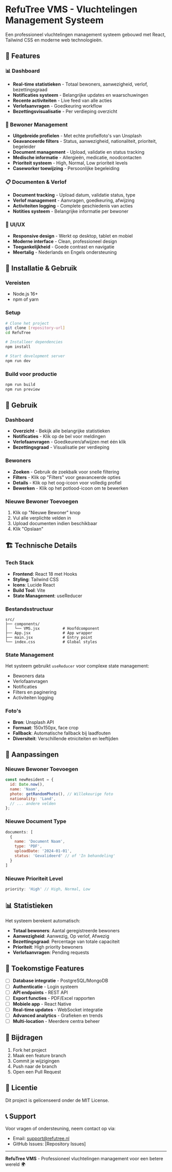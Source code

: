 # RefuTree VMS - Vluchtelingen Management Systeem

Een professioneel vluchtelingen management systeem gebouwd met React, Tailwind CSS en moderne web technologieën.

## 🌟 Features

### 📊 Dashboard
- **Real-time statistieken** - Totaal bewoners, aanwezigheid, verlof, bezettingsgraad
- **Notificaties systeem** - Belangrijke updates en waarschuwingen
- **Recente activiteiten** - Live feed van alle acties
- **Verlofaanvragen** - Goedkeuring workflow
- **Bezettingsvisualisatie** - Per verdieping overzicht

### 👥 Bewoner Management
- **Uitgebreide profielen** - Met echte profielfoto's van Unsplash
- **Geavanceerde filters** - Status, aanwezigheid, nationaliteit, prioriteit, begeleider
- **Document management** - Upload, validatie en status tracking
- **Medische informatie** - Allergieën, medicatie, noodcontacten
- **Prioriteit systeem** - High, Normal, Low prioriteit levels
- **Caseworker toewijzing** - Persoonlijke begeleiding

### 📋 Documenten & Verlof
- **Document tracking** - Upload datum, validatie status, type
- **Verlof management** - Aanvragen, goedkeuring, afwijzing
- **Activiteiten logging** - Complete geschiedenis van acties
- **Notities systeem** - Belangrijke informatie per bewoner

### 🎨 UI/UX
- **Responsive design** - Werkt op desktop, tablet en mobiel
- **Moderne interface** - Clean, professioneel design
- **Toegankelijkheid** - Goede contrast en navigatie
- **Meertalig** - Nederlands en Engels ondersteuning

## 🚀 Installatie & Gebruik

### Vereisten
- Node.js 16+ 
- npm of yarn

### Setup
```bash
# Clone het project
git clone [repository-url]
cd RefuTree

# Installeer dependencies
npm install

# Start development server
npm run dev
```

### Build voor productie
```bash
npm run build
npm run preview
```

## 📱 Gebruik

### Dashboard
- **Overzicht** - Bekijk alle belangrijke statistieken
- **Notificaties** - Klik op de bel voor meldingen
- **Verlofaanvragen** - Goedkeuren/afwijzen met één klik
- **Bezettingsgraad** - Visualisatie per verdieping

### Bewoners
- **Zoeken** - Gebruik de zoekbalk voor snelle filtering
- **Filters** - Klik op "Filters" voor geavanceerde opties
- **Details** - Klik op het oog-icoon voor volledig profiel
- **Bewerken** - Klik op het potlood-icoon om te bewerken

### Nieuwe Bewoner Toevoegen
1. Klik op "Nieuwe Bewoner" knop
2. Vul alle verplichte velden in
3. Upload documenten indien beschikbaar
4. Klik "Opslaan"

## 🏗️ Technische Details

### Tech Stack
- **Frontend**: React 18 met Hooks
- **Styling**: Tailwind CSS
- **Icons**: Lucide React
- **Build Tool**: Vite
- **State Management**: useReducer

### Bestandsstructuur
```
src/
├── components/
│   └── VMS.jsx          # Hoofdcomponent
├── App.jsx              # App wrapper
├── main.jsx             # Entry point
└── index.css            # Global styles
```

### State Management
Het systeem gebruikt `useReducer` voor complexe state management:
- Bewoners data
- Verlofaanvragen
- Notificaties
- Filters en paginering
- Activiteiten logging

### Foto's
- **Bron**: Unsplash API
- **Formaat**: 150x150px, face crop
- **Fallback**: Automatische fallback bij laadfouten
- **Diversiteit**: Verschillende etniciteiten en leeftijden

## 🔧 Aanpassingen

### Nieuwe Bewoner Toevoegen
```javascript
const newResident = {
  id: Date.now(),
  name: 'Naam',
  photo: getRandomPhoto(), // Willekeurige foto
  nationality: 'Land',
  // ... andere velden
};
```

### Nieuwe Document Type
```javascript
documents: [
  {
    name: 'Document Naam',
    type: 'PDF',
    uploadDate: '2024-01-01',
    status: 'Gevalideerd' // of 'In behandeling'
  }
]
```

### Nieuwe Prioriteit Level
```javascript
priority: 'High' // High, Normal, Low
```

## 📊 Statistieken

Het systeem berekent automatisch:
- **Totaal bewoners**: Aantal geregistreerde bewoners
- **Aanwezigheid**: Aanwezig, Op verlof, Afwezig
- **Bezettingsgraad**: Percentage van totale capaciteit
- **Prioriteit**: High priority bewoners
- **Verlofaanvragen**: Pending requests

## 🎯 Toekomstige Features

- [ ] **Database integratie** - PostgreSQL/MongoDB
- [ ] **Authenticatie** - Login systeem
- [ ] **API endpoints** - REST API
- [ ] **Export functies** - PDF/Excel rapporten
- [ ] **Mobiele app** - React Native
- [ ] **Real-time updates** - WebSocket integratie
- [ ] **Advanced analytics** - Grafieken en trends
- [ ] **Multi-location** - Meerdere centra beheer

## 🤝 Bijdragen

1. Fork het project
2. Maak een feature branch
3. Commit je wijzigingen
4. Push naar de branch
5. Open een Pull Request

## 📄 Licentie

Dit project is gelicenseerd onder de MIT License.

## 📞 Support

Voor vragen of ondersteuning, neem contact op via:
- Email: support@refutree.nl
- GitHub Issues: [Repository Issues]

---

**RefuTree VMS** - Professioneel vluchtelingen management voor een betere wereld 🌍 